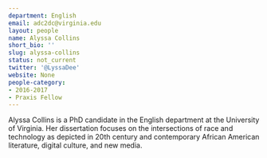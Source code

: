 ```yaml
---
department: English
email: adc2dc@virginia.edu
layout: people
name: Alyssa Collins
short_bio: ''
slug: alyssa-collins
status: not_current
twitter: '@LyssaDee'
website: None
people-category:
- 2016-2017
- Praxis Fellow
---
```


Alyssa Collins is a PhD candidate in the English department at the University of Virginia. Her dissertation focuses on the intersections of race and technology as depicted in 20th century and contemporary African American literature, digital culture, and new media.

